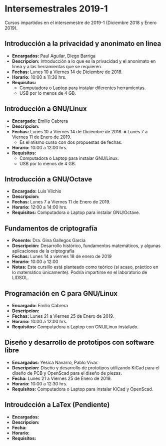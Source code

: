 # Intersemestrales 2019-1

Cursos impartidos en el intersemestre de 2019-1 (Diciembre 2018 y Enero 2019).

## Introducción a la privacidad y anonimato en linea

- **Encargados:** Paul Aguilar, Diego Barriga
- **Descripcion:** Introducción a lo que es la privacidad y el anonimato en linea y a las herramientas que se requieren.
- **Fechas:**	Lunes 10 a Viernes 14 de Diciembre de 2018.
- **Horario:** 10:00 a 11:30 hrs.
- **Requisitos:**
	-	Computadora o Laptop para instalar diferentes herramientas.
	-	USB por lo menos de 4 GB.
	
## Introducción a GNU/Linux

- **Encargado:** Emilio Cabrera
- **Descripcion:**
- **Fechas:**	Lunes 10 a Viernes 14 de Diciembre de 2018.
			**ó**
			Lunes 7 a Viernes 11 de Enero de 2019.
	* Es el mismo curso con dos propuestas de fechas.
- **Horario:** 10:00 a 12:00 hrs.
- **Requisitos:**
	-	Computadora o Laptop para instalar GNU/Linux.
	-	USB por lo menos de 4 GB.

## Introducción a GNU/Octave

- **Encargado:** Luis Vilchis
- **Descripcion:**
- **Fechas:** Lunes 7 a Viernes 11 de Enero de 2019.
- **Horario:** 12:00 a 14:00 hrs.
- **Requisitos:** Computadora o Laptop para instalar GNU/Octave.

## Fundamentos de criptografía

- **Ponente:** Dra. Gina Gallegos García
- **Descripción:** Desarrollo histórico, fundamentos matemáticos, y
  algunas aplicaciones de la criptografía
- **Fechas:** Lunes 14 a viernes 18 de enero de 2019
- **Horario:** 10:00 a 12:00
- **Notas:**
  Este cursillo está planteado como teórico (si acaso, práctico en lo
  matemático únicamente). Podría impartirse en el laboratorio de
  LIDSOL.

## Programación en C para GNU/Linux

- **Encargado:** Emilio Cabrera
- **Descripcion:**
- **Fechas:**	Lunes 21 a Viernes 25 de Enero de 2019.
- **Horario:** 10:00 a 12:00 hrs.
- **Requisitos:** Computadora o Laptop con GNU/Linux instalado.

## Diseño y desarrollo de prototipos con software libre

- **Encargados:** Yesica Navarro, Pablo Vivar.
- **Descripcion:** Diseño y desarrollo de prototipos utilizando KiCad para el diseño de PCB y OpenScad para el diseño de piezas.
- **Fecha:** Lunes 21 a Viernes 25 de Enero de 2019.
- **Horario:** 10:00 a 12:30 hrs.
- **Requisitos:** Computadora o Laptop para instalar KiCad y OpenScad.


## Introudcción a LaTex (Pendiente)

- **Encargados:**
- **Descripcion:**
- **Fecha:**
- **Horario:**
- **Requisitos:**

